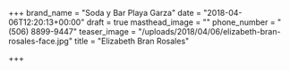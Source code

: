 +++
brand_name = "Soda y Bar Playa Garza"
date = "2018-04-06T12:20:13+00:00"
draft = true
masthead_image = ""
phone_number = "(506) 8899-9447"
teaser_image = "/uploads/2018/04/06/elizabeth-bran-rosales-face.jpg"
title = "Elizabeth Bran Rosales"

+++
